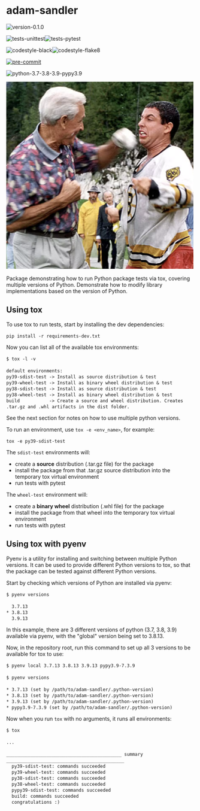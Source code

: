 # adam-sandler

<img alt="version-0.1.0" src="https://img.shields.io/badge/version-0.1.0-orange" />

<img
alt="tests-unittest" src="https://img.shields.io/badge/tests-unittest-green" /><img
alt="tests-pytest" src="https://img.shields.io/badge/tests-pytest-green" />

<img
alt="codestyle-black" src="https://img.shields.io/badge/codestyle-black-%23222222" /><img
alt="codestyle-flake8" src="https://img.shields.io/badge/codestyle-flake8-blue" />

[![pre-commit](https://img.shields.io/badge/pre--commit-enabled-brightgreen?logo=pre-commit&logoColor=white)](https://github.com/pre-commit/pre-commit)

<img alt="python-3.7-3.8-3.9-pypy3.9" src="https://img.shields.io/badge/python-3.7%20|%203.8%20|%203.9%20|%20pypy3.9-blue" />

![Adam Sandler as Happy Gilmore](docs/img/happygilmore.png)

Package demonstrating how to run Python package tests via tox, covering
multiple versions of Python. Demonstrate how to modify library implementations
based on the version of Python.

## Using tox

To use tox to run tests, start by installing the dev dependencies:

```
pip install -r requirements-dev.txt
```

Now you can list all of the available tox environments:

```
$ tox -l -v

default environments:
py39-sdist-test -> Install as source distribution & test
py39-wheel-test -> Install as binary wheel distribution & test
py38-sdist-test -> Install as source distribution & test
py38-wheel-test -> Install as binary wheel distribution & test
build           -> Create a source and wheel distribution. Creates .tar.gz and .whl artifacts in the dist folder.
```

See the next section for notes on how to use multiple python versions.

To run an environment, use `tox -e <env_name>`, for example:

```
tox -e py39-sdist-test
```

The `sdist-test` environments will:

* create a **source** distribution (.tar.gz file) for the package
* install the package from that .tar.gz source distribution into the
  temporary tox virtual environment
* run tests with pytest

The `wheel-test` environment will:

* create a **binary wheel** distribution (.whl file) for the package
* install the package from that wheel into the temporary tox virtual environment
* run tests with pytest

## Using tox with pyenv

Pyenv is a utility for installing and switching between multiple Python versions.
It can be used to provide different Python versions to tox, so that the package
can be tested against different Python versions.

Start by checking which versions of Python are installed via pyenv:

```
$ pyenv versions

  3.7.13
* 3.8.13
  3.9.13
```

In this example, there are 3 different versions of python (3.7, 3.8, 3.9) available
via pyenv, with the "global" version being set to 3.8.13.

Now, in the repository root, run this command to set up all 3 versions to be
available for tox to use:

```
$ pyenv local 3.7.13 3.8.13 3.9.13 pypy3.9-7.3.9

$ pyenv versions

* 3.7.13 (set by /path/to/adam-sandler/.python-version)
* 3.8.13 (set by /path/to/adam-sandler/.python-version)
* 3.9.13 (set by /path/to/adam-sandler/.python-version)
* pypy3.9-7.3.9 (set by /path/to/adam-sandler/.python-version)
``` 

Now when you run `tox` with no arguments, it runs all environments:

```
$ tox

...

___________________________________________ summary ____________________________________________
  py39-sdist-test: commands succeeded
  py39-wheel-test: commands succeeded
  py38-sdist-test: commands succeeded
  py38-wheel-test: commands succeeded
  pypy39-sdist-test: commands succeeded
  build: commands succeeded
  congratulations :)
```

